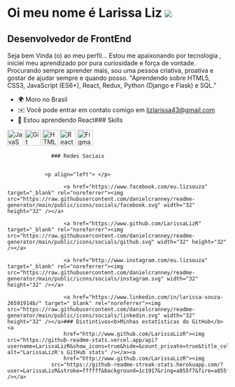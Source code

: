 Oi meu nome é Larissa Liz ![](https://user-images.githubusercontent.com/18350557/176309783-0785949b-9127-417c-8b55-ab5a4333674e.gif)
====================================================================================================================================

Desenvolvedor de FrontEnd
-------------------------

Seja bem Vinda (o) ao meu perfil... Estou me apaixonando por tecnologia , iniciei meu aprendizado por pura curiosidade e força de vontade. Procurando sempre aprender mais, sou uma pessoa criativa, proativa e gostar de ajudar sempre e quando posso. "Aprendendo sobre HTML5, CSS3, JavaScript (ES6+), React, Redux, Python (Django e Flask) e SQL."

*   🌍 Moro no Brasil
*   ✉️ Você pode entrar em contato comigo em [lizlarissa43@gmail.com](mailto:lizlarissa43@gmail.com)[](mailto:lizlarissa43@gmail.com)
*   🧠 Estou aprendendo React### Skills 
<p align="left">
<a href="https://developer.mozilla.org/en-US/docs/Web/JavaScript" target="_blank" rel="noreferrer"><img src="https://raw.githubusercontent.com/danielcranney/readme-generator/main/public/icons/skills/javascript-colored.svg" width="36" height="36" alt="JavaScript" /></a>
<a href="https://git-scm.com/" target="_blank" rel="noreferrer"><img src="https://raw.githubusercontent.com/danielcranney/readme-generator/main/public/icons/skills/git-colored.svg" width="36" height="36" alt="Git" /></a>
<a href="https://developer.mozilla.org/en-US/docs/Glossary/HTML5" target="_blank" rel="noreferrer"><img src="https://raw.githubusercontent.com/danielcranney/readme-generator/main/public/icons/skills/html5-colored.svg" width="36" height="36" alt="HTML5" /></a>
<a href="https://reactjs.org/" target="_blank" rel="noreferrer"><img src="https://raw.githubusercontent.com/danielcranney/readme-generator/main/public/icons/skills/react-colored.svg" width="36" height="36" alt="React" /></a>
<a href="https://www.figma.com/" target="_blank" rel="noreferrer"><img src="https://raw.githubusercontent.com/danielcranney/readme-generator/main/public/icons/skills/figma-colored.svg" width="36" height="36" alt="Figma" /></a>
</p>
                    
                  ### Redes Sociais
                  
                   
                <p align="left"> </p>
                          
                      <a href="https://www.facebook.com/eu.lizsouza" target="_blank" rel="noreferrer"><img src="https://raw.githubusercontent.com/danielcranney/readme-generator/main/public/icons/socials/facebook.svg" width="32" height="32" /></a>
                          
                      <a href="https://www.github.com/LarissaLizR" target="_blank" rel="noreferrer"><img src="https://raw.githubusercontent.com/danielcranney/readme-generator/main/public/icons/socials/github.svg" width="32" height="32" /></a>
                          
                      <a href="http://www.instagram.com/eu.lizsouza" target="_blank" rel="noreferrer"><img src="https://raw.githubusercontent.com/danielcranney/readme-generator/main/public/icons/socials/instagram.svg" width="32" height="32" /></a>
                          
                      <a href="https://www.linkedin.com/in/larissa-souza-26591914b/" target="_blank" rel="noreferrer"><img src="https://raw.githubusercontent.com/danielcranney/readme-generator/main/public/icons/socials/linkedin.svg" width="32" height="32" /></a>### Distintivos<b>Minhas estatísticas do GitHub</b><a
                      href="http://www.github.com/LarissaLizR"><img src="https://github-readme-stats.vercel.app/api?username=LarissaLizR&show_icons=true&hide=&count_private=true&title_color=a855f7&text_color=ffffff&icon_color=6366f1&bg_color=1c1917&hide_border=true&show_icons=true" alt="LarissaLizR's GitHub stats" /></a><a
                      href="http://www.github.com/LarissaLizR"><img
                  src="https://github-readme-streak-stats.herokuapp.com/?user=LarissaLizR&stroke=ffffff&background=1c1917&ring=a855f7&fire=a855f7&currStreakNum=ffffff&currStreakLabel=a855f7&sideNums=ffffff&sideLabels=ffffff&dates=ffffff&hide_border=true" /></a>
